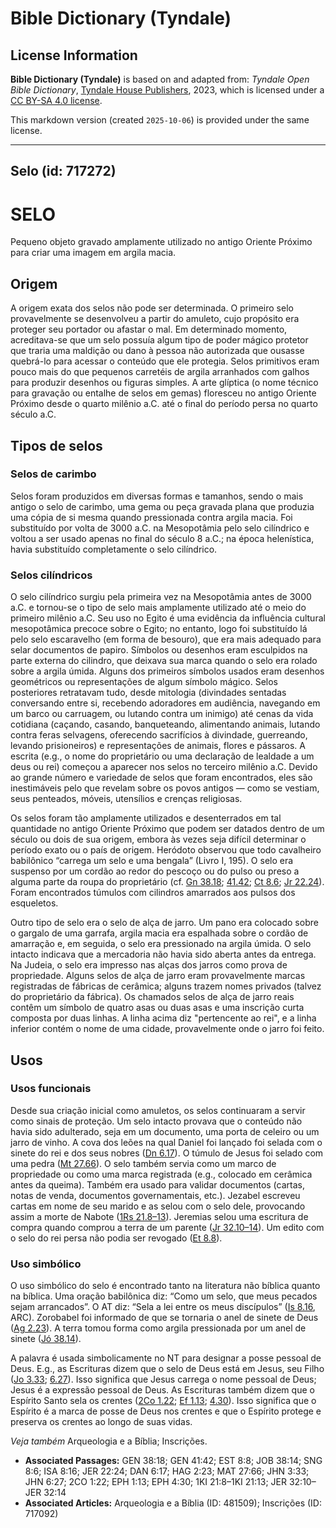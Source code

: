 # Bible Dictionary (Tyndale)

## License Information

**Bible Dictionary (Tyndale)** is based on and adapted from: _Tyndale Open Bible Dictionary_, [Tyndale House Publishers](https://tyndaleopenresources.com/), 2023, which is licensed under a [CC BY-SA 4.0 license](https://creativecommons.org/licenses/by-sa/4.0/legalcode.en).

This markdown version (created `2025-10-06`) is provided under the same license.



--------------------------------

## Selo (id: 717272)

SELO
====

Pequeno objeto gravado amplamente utilizado no antigo Oriente Próximo para criar uma imagem em argila macia.

Origem
------

A origem exata dos selos não pode ser determinada. O primeiro selo provavelmente se desenvolveu a partir do amuleto, cujo propósito era proteger seu portador ou afastar o mal. Em determinado momento, acreditava\-se que um selo possuía algum tipo de poder mágico protetor que traria uma maldição ou dano à pessoa não autorizada que ousasse quebrá\-lo para acessar o conteúdo que ele protegia. Selos primitivos eram pouco mais do que pequenos carretéis de argila arranhados com galhos para produzir desenhos ou figuras simples. A arte glíptica (o nome técnico para gravação ou entalhe de selos em gemas) floresceu no antigo Oriente Próximo desde o quarto milênio a.C. até o final do período persa no quarto século a.C.

Tipos de selos
--------------

### Selos de carimbo

Selos foram produzidos em diversas formas e tamanhos, sendo o mais antigo o selo de carimbo, uma gema ou peça gravada plana que produzia uma cópia de si mesma quando pressionada contra argila macia. Foi substituído por volta de 3000 a.C. na Mesopotâmia pelo selo cilíndrico e voltou a ser usado apenas no final do século 8 a.C.; na época helenística, havia substituído completamente o selo cilíndrico.

### Selos cilíndricos

O selo cilíndrico surgiu pela primeira vez na Mesopotâmia antes de 3000 a.C. e tornou\-se o tipo de selo mais amplamente utilizado até o meio do primeiro milênio a.C. Seu uso no Egito é uma evidência da influência cultural mesopotâmica precoce sobre o Egito; no entanto, logo foi substituído lá pelo selo escaravelho (em forma de besouro), que era mais adequado para selar documentos de papiro. Símbolos ou desenhos eram esculpidos na parte externa do cilindro, que deixava sua marca quando o selo era rolado sobre a argila úmida. Alguns dos primeiros símbolos usados eram desenhos geométricos ou representações de algum símbolo mágico. Selos posteriores retratavam tudo, desde mitologia (divindades sentadas conversando entre si, recebendo adoradores em audiência, navegando em um barco ou carruagem, ou lutando contra um inimigo) até cenas da vida cotidiana (caçando, casando, banqueteando, alimentando animais, lutando contra feras selvagens, oferecendo sacrifícios à divindade, guerreando, levando prisioneiros) e representações de animais, flores e pássaros. A escrita (e.g., o nome do proprietário ou uma declaração de lealdade a um deus ou rei) começou a aparecer nos selos no terceiro milênio a.C. Devido ao grande número e variedade de selos que foram encontrados, eles são inestimáveis pelo que revelam sobre os povos antigos — como se vestiam, seus penteados, móveis, utensílios e crenças religiosas.

Os selos foram tão amplamente utilizados e desenterrados em tal quantidade no antigo Oriente Próximo que podem ser datados dentro de um século ou dois de sua origem, embora às vezes seja difícil determinar o período exato ou o país de origem. Heródoto observou que todo cavalheiro babilônico “carrega um selo e uma bengala” (Livro I, 195\). O selo era suspenso por um cordão ao redor do pescoço ou do pulso ou preso a alguma parte da roupa do proprietário (cf. [Gn 38\.18](https://ref.ly/Gen38:18); [41\.42](https://ref.ly/Gen41:42); [Ct 8\.6](https://ref.ly/Song8:6); [Jr 22\.24](https://ref.ly/Jer22:24)). Foram encontrados túmulos com cilindros amarrados aos pulsos dos esqueletos.

Outro tipo de selo era o selo de alça de jarro. Um pano era colocado sobre o gargalo de uma garrafa, argila macia era espalhada sobre o cordão de amarração e, em seguida, o selo era pressionado na argila úmida. O selo intacto indicava que a mercadoria não havia sido aberta antes da entrega. Na Judeia, o selo era impresso nas alças dos jarros como prova de propriedade. Alguns selos de alça de jarro eram provavelmente marcas registradas de fábricas de cerâmica; alguns trazem nomes privados (talvez do proprietário da fábrica). Os chamados selos de alça de jarro reais contêm um símbolo de quatro asas ou duas asas e uma inscrição curta composta por duas linhas. A linha acima diz "pertencente ao rei", e a linha inferior contém o nome de uma cidade, provavelmente onde o jarro foi feito.

Usos
----

### Usos funcionais

Desde sua criação inicial como amuletos, os selos continuaram a servir como sinais de proteção. Um selo intacto provava que o conteúdo não havia sido adulterado, seja em um documento, uma porta de celeiro ou um jarro de vinho. A cova dos leões na qual Daniel foi lançado foi selada com o sinete do rei e dos seus nobres ([Dn 6\.17](https://ref.ly/Dan6:17)). O túmulo de Jesus foi selado com uma pedra ([Mt 27\.66](https://ref.ly/Matt27:66)). O selo também servia como um marco de propriedade ou como uma marca registrada (e.g., colocado em cerâmica antes da queima). Também era usado para validar documentos (cartas, notas de venda, documentos governamentais, etc.). Jezabel escreveu cartas em nome de seu marido e as selou com o selo dele, provocando assim a morte de Nabote ([1Rs 21\.8–13](https://ref.ly/1Kgs21:8-1Kgs21:13)). Jeremias selou uma escritura de compra quando comprou a terra de um parente ([Jr 32\.10–14](https://ref.ly/Jer32:10-Jer32:14)). Um edito com o selo do rei persa não podia ser revogado ([Et 8\.8](https://ref.ly/Esth8:8)).

### Uso simbólico

O uso simbólico do selo é encontrado tanto na literatura não bíblica quanto na bíblica. Uma oração babilônica diz: “Como um selo, que meus pecados sejam arrancados”. O AT diz: “Sela a lei entre os meus discípulos” ([Is 8\.16](https://ref.ly/Isa8:16), ARC). Zorobabel foi informado de que se tornaria o anel de sinete de Deus ([Ag 2\.23](https://ref.ly/Hag2:23)). A terra tomou forma como argila pressionada por um anel de sinete ([Jó 38\.14](https://ref.ly/Job38:14)).

A palavra é usada simbolicamente no NT para designar a posse pessoal de Deus. E.g., as Escrituras dizem que o selo de Deus está em Jesus, seu Filho ([Jo 3\.33](https://ref.ly/John3:33); [6\.27](https://ref.ly/John6:27)). Isso significa que Jesus carrega o nome pessoal de Deus; Jesus é a expressão pessoal de Deus. As Escrituras também dizem que o Espírito Santo sela os crentes ([2Co 1\.22](https://ref.ly/2Cor1:22); [Ef 1\.13](https://ref.ly/Eph1:13); [4\.30](https://ref.ly/Eph4:30)). Isso significa que o Espírito é a marca de posse de Deus nos crentes e que o Espírito protege e preserva os crentes ao longo de suas vidas.

*Veja também* Arqueologia e a Bíblia; Inscrições.

* **Associated Passages:** GEN 38:18; GEN 41:42; EST 8:8; JOB 38:14; SNG 8:6; ISA 8:16; JER 22:24; DAN 6:17; HAG 2:23; MAT 27:66; JHN 3:33; JHN 6:27; 2CO 1:22; EPH 1:13; EPH 4:30; 1KI 21:8–1KI 21:13; JER 32:10–JER 32:14
* **Associated Articles:** Arqueologia e a Bíblia (ID: 481509); Inscrições (ID: 717092)

